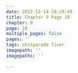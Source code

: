 ```yaml
---
date: 2022-12-14 20:29:49
title: Chapter 9 Page 10
chapter: 9
page: 10
multiple_pages: false
pages: ''
tags: shitparade fixer
imagepath: ''
imagepaths: ''

---
```

